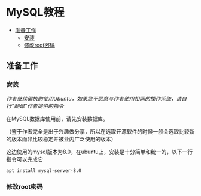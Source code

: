 # MySQL教程

- [准备工作](准备工作)
  - [安装](安装)
  - [修改root密码](修改root密码)

## 准备工作

### 安装

*作者继续偏执的使用Ubuntu，如果您不愿意与作者使用相同的操作系统，请自行“翻译”作者提供的指令*

在MySQL数据库使用前，请先安装数据库。

（鉴于作者完全是出于兴趣做分享，所以在选取开源软件的时候一般会选取比较新的版本而非比较稳定并被业内广泛使用的版本）

这边使用的mysql版本为8.0，在ubuntu上，安装是十分简单和统一的，以下一行指令可以完成它

```shell
apt install mysql-server-8.0
```

### 修改root密码



